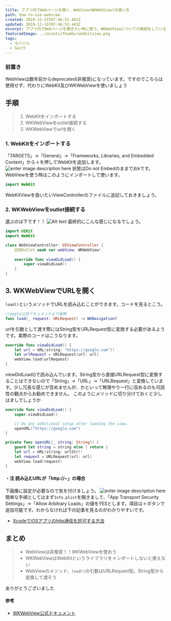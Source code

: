 ```yaml
---
title: アプリ内でWebページを開く、WebView(WKWebView)の使い方
path: how-to-use-webview
created: 2019-12-15T07:46:53.401Z
updated: 2019-12-15T07:46:53.443Z
excerpt: アプリ内でWebページを開きたい時に使う、WKWebViewについての解説をしているよ。ちなみにWebViewは非推奨になったから注意して欲しいよ。
featuredImage: ../assets/thumbs/webkitview.png
tags:
  - モバイル
  - Swift
---
```


### 前置き
WebViewは数年前からdeprecated(非推奨)になっています。ですのでこちらは使用せず、代わりにWebKit及びWKWebViewを使いましょう

## 手順
> 1. WebKitをインポートする
> 2. WKWebViewをoutlet接続する
> 3. WKWebViewでurlを開く

### 1. WebKitをインポートする
「TARGETS」→「General」→「Frameworks, Libraries, and Embedded Content」から＋を押してWebKitを追加します。
![enter image description here](https://i.gyazo.com/fe7bceeeab1663214a57c70bebaec59e.png)
状態はDo not Embedのままでおkです。WebViewを使う時はこのようにインポートして使います。
```swift
import WebKit
```
WebKitViewを扱いたいViewControllerのファイルに追記しておきましょう。

### 2. WKWebViewをoutlet接続する
選ぶのは下です！！
![Alt text](./webkitview.png)
最終的にこんな感じになるでしょう。
```swift
import UIKit
import WebKit

class WebViewController: UIViewController {
    @IBOutlet weak var webView: WKWebView!    
    
    override func viewDidLoad() {
        super.viewDidLoad()
    }
}
```

## 3. WKWebViewでURLを開く
`load()`というメソッドでURLを読み込むことができます。コードを見るとこう。
``` swift
//apple公式ドキュメントより抜粋
func load(_ request: URLRequest) -> WKNavigation?
```
urlを引数として渡す際にはString型をURLRequest型に変換する必要があるようです。実際のコードはこうなります。
``` swift
override func viewDidLoad() {
    let url = URL(string: "https://google.com")!
    let urlRequest = URLRequest(url: url)
    webView.load(urlRequest)
}
```
viewDidLoad()で読み込んでいます。String型から直接URLRequest型に変換することはできないので「String」→「URL」→「URLRequest」と変換しています。少し冗長な感じが否めませんが、かといって無理やり一行に収めるのも可読性の観点からお勧めできません。  このようにメソッドに切り分けておくと少しはましでしょうか
```swift
override func viewDidLoad() {
    super.viewDidLoad()

    // Do any additional setup after loading the view.
    openURL("https://google.com")
}

private func openURL(_ string: String?) {
    guard let string = string else { return }
    let url = URL(string: urlStr)!
    let request = URLRequest(url: url)
    webView.load(request)
}
```

#### ・注 読み込むURLが「http://~」の場合
下画像に設定が必要なので気を付けましょう。
![enter image description here](https://i.gyazo.com/0d4ddd0b648c1b7b149c2c6a1634ea7c.png)
簡単な手順としてはまず`Info.plist`を開きまして、「App Transport Security Settings」→「Allow Arbitrary Loads」の値をYESとします。項目は＋ボタンで追加可能です。わからなければ下の記事を見るのがわかりやすいです。
- [XcodeでiOSアプリのhttp通信を許可する方法](https://fukatsu.tech/permit-http-ios)

## まとめ
> - WebViewは非推奨！！WKWebViewを使おう
> - WKWebViewはWebKitというライブラリをインポートしないと使えない
> - WebViewのメソッド、`load()`の引数はURLRequest型。String型から変換して渡そう

ありがとうございました

#### 参考
- [WKWebView公式ドキュメント](https://developer.apple.com/documentation/webkit/wkwebview)
